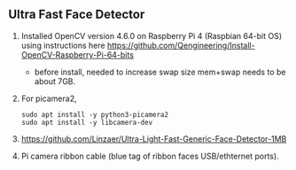 ## Ultra Fast Face Detector

1. Installed OpenCV version 4.6.0 on Raspberry Pi 4 (Raspbian 64-bit OS) using instructions here https://github.com/Qengineering/Install-OpenCV-Raspberry-Pi-64-bits
   - before install, needed to increase swap size mem+swap needs to be about 7GB. 

2. For picamera2,
     ``` 
     sudo apt install -y python3-picamera2
     sudo apt install -y libcamera-dev
     ```

3. https://github.com/Linzaer/Ultra-Light-Fast-Generic-Face-Detector-1MB

4. Pi camera ribbon cable (blue tag  of ribbon faces USB/ethternet ports).



